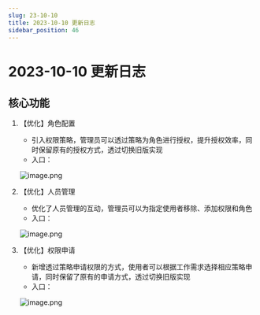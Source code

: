 ```yaml
---
slug: 23-10-10
title: 2023-10-10 更新日志
sidebar_position: 46
---
```



# 2023-10-10 更新日志


## 核心功能

1. 【优化】角色配置
    - 引入权限策略，管理员可以透过策略为角色进行授权，提升授权效率，同时保留原有的授权方式，透过切换旧版实现
    - 入口：

    ![image.png](/assets/1c19ee51eb11cc51a6c520255b4e693d.png)

2. 【优化】人员管理
    - 优化了人员管理的互动，管理员可以为指定使用者移除、添加权限和角色
    - 入口：

    ![image.png](/assets/f6ffad6cb416872a3db96244aa9e3c31.png)

3. 【优化】权限申请
    - 新增透过策略申请权限的方式，使用者可以根据工作需求选择相应策略申请，同时保留了原有的申请方式，透过切换旧版实现
    - 入口：

    ![image.png](/assets/f0e037780756a02e1e1b3cc269573345.png)


